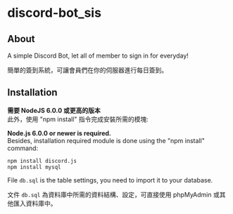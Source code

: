 # discord-bot_sis
## About
A simple Discord Bot, let all of member to sign in for everyday!

簡單的簽到系統，可讓會員們在你的伺服器進行每日簽到。

## Installation

**需要 NodeJS 6.0.0 或更高的版本**  
此外，使用 "npm install" 指令完成安裝所需的模塊:  

**Node.js 6.0.0 or newer is required.**   
Besides, installation required module is done using the "npm install" command:

`npm install discord.js`  
`npm install mysql`

File `db.sql` is the table settings, you need to import it to your database.

文件 `db.sql` 為資料庫中所需的資料結構、設定，可直接使用 phpMyAdmin 或其他匯入資料庫中。
